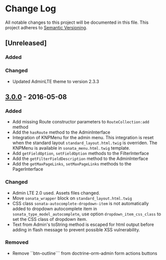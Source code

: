 # Change Log
All notable changes to this project will be documented in this file.
This project adheres to [Semantic Versioning](http://semver.org/).

## [Unreleased]
### Added

### Changed
- Updated AdminLTE theme to version 2.3.3

## [3.0.0](https://github.com/sonata-project/SonataAdminBundle/compare/2.3.10...3.0.0) - 2016-05-08
### Added
- Add missing Route constructor parameters to ``RouteCollection:add`` method
- Add the ``hasRoute`` method to the AdminInterface
- Integration of KNPMenu for the admin menu. This integration is reset when the standard layout
``standard_layout.html.twig`` is overriden. The KNPMenu is available in ``sonata_menu.html.twig`` template.
- Add ``getFieldOption``, ``setFieldOption`` methods to the FilterInterface
- Add the ``getFilterFieldDescription`` method to the AdminInterface
- Add the ``getMaxPageLinks``, ``setMaxPageLinks`` methods to the PagerInterface

### Changed
- Admin LTE 2.0 used. Assets files changed.
- Move ``sonata_wrapper`` block on ```standard_layout.html.twig```
- CSS class ``sonata-autocomplete-dropdown-item`` is not automatically added to dropdown
autocomplete item in ``sonata_type_model_autocomplete``, use option ``dropdown_item_css_class``
to set the CSS class of dropdown item.
- Text from Admin's toString method is escaped for html output before adding in flash message to prevent possible XSS vulnerability.

### Removed
- Remove ``btn-outline``` from doctrine-orm-admin form actions buttons
